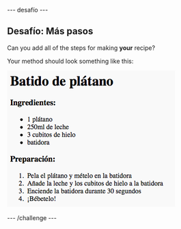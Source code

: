 \--- desafío \---

## Desafío: Más pasos

Can you add all of the steps for making **your** recipe?

Your method should look something like this:

![captura de pantalla](images/recipe-more-method.png)

\--- /challenge \---